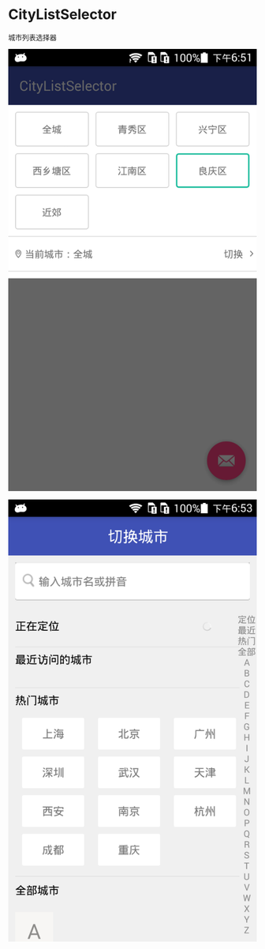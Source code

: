 # CityListSelector
城市列表选择器


![](https://github.com/longtaoge/CityListSelector/blob/master/app/src/main/res/drawable/device-2016-03-14-185149.png)

![](https://github.com/longtaoge/CityListSelector/blob/master/app/src/main/res/drawable/device-2016-03-14-185322.png)
